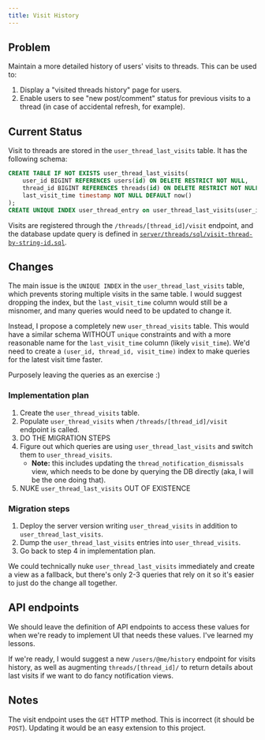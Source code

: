 ```yaml
---
title: Visit History
---
```


## Problem

Maintain a more detailed history of users' visits to threads. This can be used
to:

1. Display a "visited threads history" page for users.
2. Enable users to see "new post/comment" status for previous visits to a thread
   (in case of accidental refresh, for example).

## Current Status

Visit to threads are stored in the `user_thread_last_visits` table. It has the
following schema:

```sql
CREATE TABLE IF NOT EXISTS user_thread_last_visits(
    user_id BIGINT REFERENCES users(id) ON DELETE RESTRICT NOT NULL,
    thread_id BIGINT REFERENCES threads(id) ON DELETE RESTRICT NOT NULL,
    last_visit_time timestamp NOT NULL DEFAULT now()
);
CREATE UNIQUE INDEX user_thread_entry on user_thread_last_visits(user_id, thread_id);
```

Visits are registered through the `/threads/[thread_id]/visit` endpoint, and the
database update query is defined in
[`server/threads/sql/visit-thread-by-string-id.sql`](https://github.com/BobaBoard/boba-backend/blob/master/server/threads/sql/visit-thread-by-string-id.sql).

## Changes

The main issue is the `UNIQUE INDEX` in the `user_thread_last_visits` table,
which prevents storing multiple visits in the same table. I would suggest
dropping the index, but the `last_visit_time` column would still be a misnomer,
and many queries would need to be updated to change it.

Instead, I propose a completely new `user_thread_visits` table. This would have
a similar schema WITHOUT `unique` constraints and with a more reasonable name
for the `last_visit_time` column (likely `visit_time`). We'd need to create a
`(user_id, thread_id, visit_time)` index to make queries for the latest visit
time faster.

Purposely leaving the queries as an exercise :)

### Implementation plan

1. Create the `user_thread_visits` table.
2. Populate `user_thread_visits` when `/threads/[thread_id]/visit` endpoint is
   called.
3. DO THE MIGRATION STEPS
4. Figure out which queries are using `user_thread_last_visits` and switch them
   to `user_thread_visits`.
   - **Note:** this includes updating the `thread_notification_dismissals` view,
     which needs to be done by querying the DB directly (aka, I will be the one
     doing that).
5. NUKE `user_thread_last_visits` OUT OF EXISTENCE

### Migration steps

1. Deploy the server version writing `user_thread_visits` in addition to
   `user_thread_last_visits`.
2. Dump the `user_thread_last_visits` entries into `user_thread_visits`.
3. Go back to step 4 in implementation plan.

We could technically nuke `user_thread_last_visits` immediately and create a
view as a fallback, but there's only 2-3 queries that rely on it so it's easier
to just do the change all together.

## API endpoints

We should leave the definition of API endpoints to access these values for when
we're ready to implement UI that needs these values. I've learned my lessons.

If we're ready, I would suggest a new `/users/@me/history` endpoint for visits
history, as well as augmenting `threads/[thread_id]/` to return details about
last visits if we want to do fancy notification views.

## Notes

The visit endpoint uses the `GET` HTTP method. This is incorrect (it should be
`POST`). Updating it would be an easy extension to this project.
